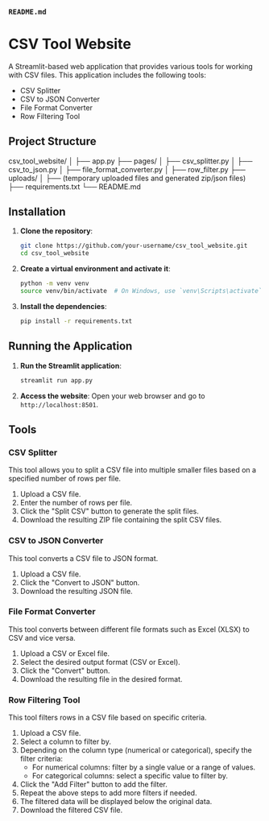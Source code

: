 ### `README.md`

# CSV Tool Website

A Streamlit-based web application that provides various tools for working with CSV files. This application includes the following tools:
- CSV Splitter
- CSV to JSON Converter
- File Format Converter
- Row Filtering Tool

## Project Structure

csv_tool_website/
│
├── app.py
├── pages/
│   ├── csv_splitter.py
│   ├── csv_to_json.py
│   ├── file_format_converter.py
│   ├── row_filter.py
├── uploads/
│   ├── (temporary uploaded files and generated zip/json files)
├── requirements.txt
└── README.md


## Installation

1. **Clone the repository**:
   ```bash
   git clone https://github.com/your-username/csv_tool_website.git
   cd csv_tool_website
   ```

2. **Create a virtual environment and activate it**:
   ```bash
   python -m venv venv
   source venv/bin/activate  # On Windows, use `venv\Scripts\activate`
   ```

3. **Install the dependencies**:
   ```bash
   pip install -r requirements.txt
   ```

## Running the Application

1. **Run the Streamlit application**:
   ```bash
   streamlit run app.py
   ```

2. **Access the website**:
   Open your web browser and go to `http://localhost:8501`.

## Tools

### CSV Splitter

This tool allows you to split a CSV file into multiple smaller files based on a specified number of rows per file.

1. Upload a CSV file.
2. Enter the number of rows per file.
3. Click the "Split CSV" button to generate the split files.
4. Download the resulting ZIP file containing the split CSV files.

### CSV to JSON Converter

This tool converts a CSV file to JSON format.

1. Upload a CSV file.
2. Click the "Convert to JSON" button.
3. Download the resulting JSON file.

### File Format Converter

This tool converts between different file formats such as Excel (XLSX) to CSV and vice versa.

1. Upload a CSV or Excel file.
2. Select the desired output format (CSV or Excel).
3. Click the "Convert" button.
4. Download the resulting file in the desired format.

### Row Filtering Tool

This tool filters rows in a CSV file based on specific criteria.

1. Upload a CSV file.
2. Select a column to filter by.
3. Depending on the column type (numerical or categorical), specify the filter criteria:
   - For numerical columns: filter by a single value or a range of values.
   - For categorical columns: select a specific value to filter by.
4. Click the "Add Filter" button to add the filter.
5. Repeat the above steps to add more filters if needed.
6. The filtered data will be displayed below the original data.
7. Download the filtered CSV file.

